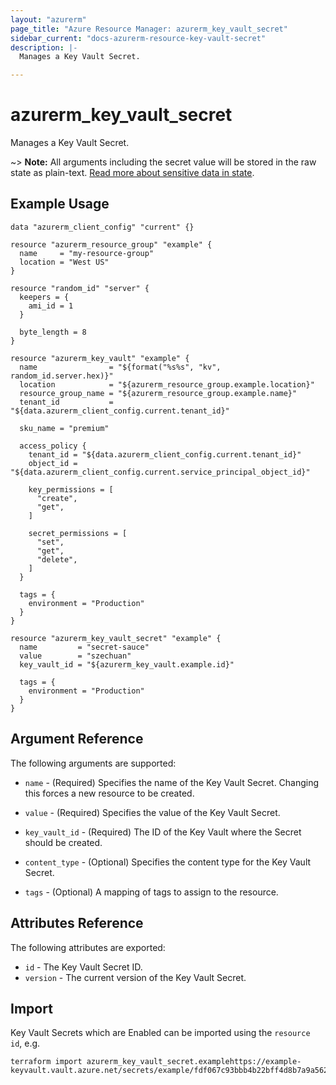 ```yaml
---
layout: "azurerm"
page_title: "Azure Resource Manager: azurerm_key_vault_secret"
sidebar_current: "docs-azurerm-resource-key-vault-secret"
description: |-
  Manages a Key Vault Secret.

---
```


# azurerm_key_vault_secret

Manages a Key Vault Secret.

~> **Note:** All arguments including the secret value will be stored in the raw state as plain-text.
[Read more about sensitive data in state](/docs/state/sensitive-data.html).

## Example Usage

```hcl
data "azurerm_client_config" "current" {}

resource "azurerm_resource_group" "example" {
  name     = "my-resource-group"
  location = "West US"
}

resource "random_id" "server" {
  keepers = {
    ami_id = 1
  }

  byte_length = 8
}

resource "azurerm_key_vault" "example" {
  name                = "${format("%s%s", "kv", random_id.server.hex)}"
  location            = "${azurerm_resource_group.example.location}"
  resource_group_name = "${azurerm_resource_group.example.name}"
  tenant_id           = "${data.azurerm_client_config.current.tenant_id}"

  sku_name = "premium"

  access_policy {
    tenant_id = "${data.azurerm_client_config.current.tenant_id}"
    object_id = "${data.azurerm_client_config.current.service_principal_object_id}"

    key_permissions = [
      "create",
      "get",
    ]

    secret_permissions = [
      "set",
      "get",
      "delete",
    ]
  }

  tags = {
    environment = "Production"
  }
}

resource "azurerm_key_vault_secret" "example" {
  name         = "secret-sauce"
  value        = "szechuan"
  key_vault_id = "${azurerm_key_vault.example.id}"

  tags = {
    environment = "Production"
  }
}
```

## Argument Reference

The following arguments are supported:

* `name` - (Required) Specifies the name of the Key Vault Secret. Changing this forces a new resource to be created.

* `value` - (Required) Specifies the value of the Key Vault Secret.

* `key_vault_id` - (Required) The ID of the Key Vault where the Secret should be created.

* `content_type` - (Optional) Specifies the content type for the Key Vault Secret.

* `tags` - (Optional) A mapping of tags to assign to the resource.

## Attributes Reference

The following attributes are exported:

* `id` - The Key Vault Secret ID.
* `version` - The current version of the Key Vault Secret.

## Import

Key Vault Secrets which are Enabled can be imported using the `resource id`, e.g.

```shell
terraform import azurerm_key_vault_secret.examplehttps://example-keyvault.vault.azure.net/secrets/example/fdf067c93bbb4b22bff4d8b7a9a56217
```
